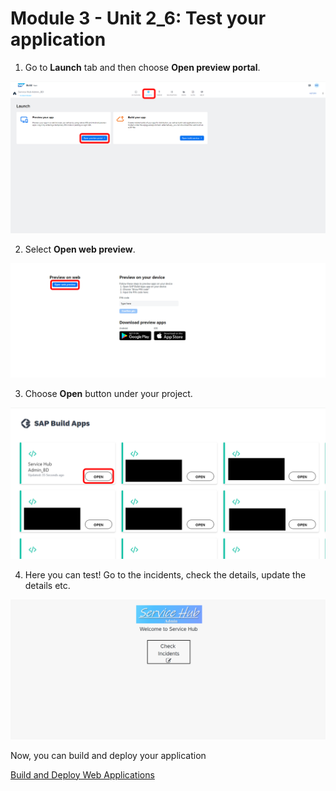 # Module 3 - Unit 2_6: Test your application


1. Go to **Launch** tab and then choose **Open preview portal**.

![](../screenshots/Picture173.png)

2. Select **Open web preview**.

![](../screenshots/Picture174.png)

3. Choose **Open** button under your project. 

![](../screenshots/Picture175.png)

4. Here you can test! Go to the incidents, check the details, update the details etc.

![](../screenshots/Picture192.png)

Now, you can build and deploy your application

[Build and Deploy Web Applications](https://help.sap.com/docs/build-apps/service-guide/build-and-deploy-web-applications)
